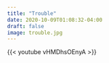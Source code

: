```yaml
---
title: "Trouble"
date: 2020-10-09T01:08:32-04:00
draft: false
image: trouble.jpg
---
```

{{< youtube vHMDhsOEnyA >}}

